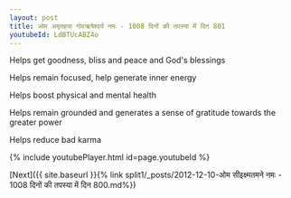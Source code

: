 ```yaml
---
layout: post
title: ओम अमृतहया गोवऋषेश्वर्य नमः - 1008 दिनों की तपस्या में दिन 801
youtubeId: LdBTUcABZ4o
---
```

 
 
Helps get goodness, bliss and peace and God's blessings
 
Helps remain focused, help generate inner energy 
 
Helps boost physical and mental health 
 
Helps remain grounded and generates a sense of gratitude towards the greater power 
 
Helps reduce bad karma
 
 
 
 


{% include youtubePlayer.html id=page.youtubeId %}
 
[Next]({{ site.baseurl }}{% link  split1/_posts/2012-12-10-ओम सीइक्ष्मतमने नमः - 1008 दिनों की तपस्या में दिन 800.md%})
 

